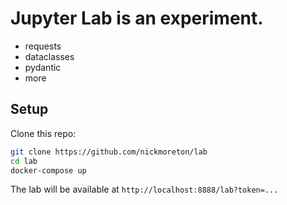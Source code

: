# Jupyter Lab is an experiment.

- requests
- dataclasses
- pydantic
- more

## Setup

Clone this repo:

```bash
git clone https://github.com/nickmoreton/lab
cd lab
docker-compose up
```

The lab will be available at `http://localhost:8888/lab?token=...`
